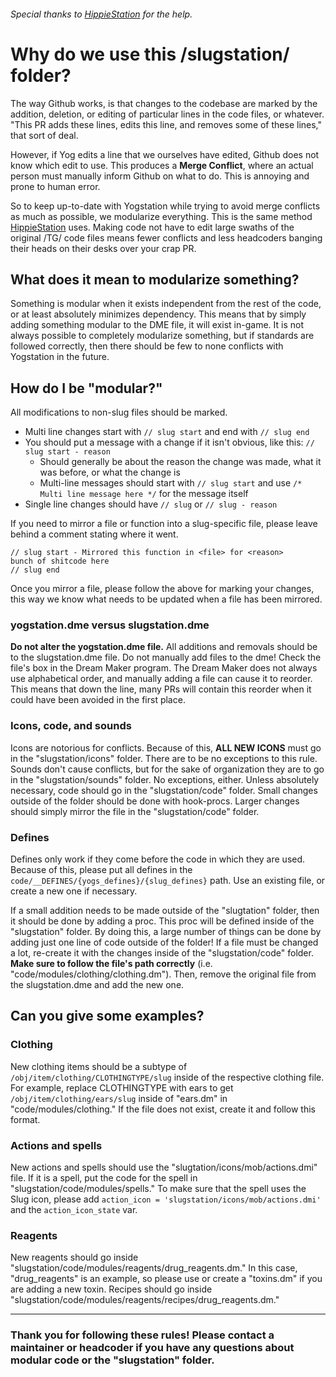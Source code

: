 ###### Special thanks to [HippieStation](https://github.com/HippieStation/HippieStation/blob/master/hippiestation/README.md) for the help.

# Why do we use this /slugstation/ folder?

The way Github works, is that changes to the codebase are marked by the addition, deletion, or editing of particular lines in the code files, or whatever. "This PR adds these lines, edits this line, and removes some of these lines," that sort of deal.

However, if Yog edits a line that we ourselves have edited, Github does not know which edit to use. This produces a **Merge Conflict**, where an actual person must manually inform Github on what to do. This is annoying and prone to human error.

So to keep up-to-date with Yogstation while trying to avoid merge conflicts as much as possible, we modularize everything. This is the same method [HippieStation](https://github.com/HippieStation/HippieStation/tree/master/hippiestation) uses. Making code not have to edit large swaths of the original /TG/ code files means fewer conflicts and less headcoders banging their heads on their desks over your crap PR.

## What does it mean to modularize something?

Something is modular when it exists independent from the rest of the code, or at least absolutely minimizes dependency. This means that by simply adding something modular to the DME file, it will exist in-game. It is not always possible to completely modularize something, but if standards are followed correctly, then there should be few to none conflicts with Yogstation in the future.

## How do I be "modular?"

All modifications to non-slug files should be marked.

- Multi line changes start with `// slug start` and end with `// slug end`
- You should put a message with a change if it isn't obvious, like this: `// slug start - reason`
  - Should generally be about the reason the change was made, what it was before, or what the change is
  - Multi-line messages should start with `// slug start` and use `/* Multi line message here */` for the message itself
- Single line changes should have `// slug` or `// slug - reason`

If you need to mirror a file or function into a slug-specific file, please leave behind a comment stating where it went.

```
// slug start - Mirrored this function in <file> for <reason>
bunch of shitcode here
// slug end
```

Once you mirror a file, please follow the above for marking your changes, this way we know what needs to be updated when a file has been mirrored.


### yogstation.dme versus slugstation.dme

**Do not alter the yogstation.dme file.** All additions and removals should be to the slugstation.dme file. Do not manually add files to the dme! Check the file's box in the Dream Maker program. The Dream Maker does not always use alphabetical order, and manually adding a file can cause it to reorder. This means that down the line, many PRs will contain this reorder when it could have been avoided in the first place.

### Icons, code, and sounds

Icons are notorious for conflicts. Because of this, **ALL NEW ICONS** must go in the "slugstation/icons" folder. There are to be no exceptions to this rule. Sounds don't cause conflicts, but for the sake of organization they are to go in the "slugstation/sounds" folder. No exceptions, either. Unless absolutely necessary, code should go in the "slugstation/code" folder. Small changes outside of the folder should be done with hook-procs. Larger changes should simply mirror the file in the "slugstation/code" folder.

### Defines

Defines only work if they come before the code in which they are used. Because of this, please put all defines in the ``code/__DEFINES/{yogs_defines}/{slug_defines}`` path. Use an existing file, or create a new one if necessary.

If a small addition needs to be made outside of the "slugtation" folder, then it should be done by adding a proc. This proc will be defined inside of the "slugstation" folder. By doing this, a large number of things can be done by adding just one line of code outside of the folder! If a file must be changed a lot, re-create it with the changes inside of the "slugstation/code" folder. **Make sure to follow the file's path correctly** (i.e. "code/modules/clothing/clothing.dm"). Then, remove the original file from the slugstation.dme and add the new one.

## Can you give some examples?

### Clothing

New clothing items should be a subtype of ``/obj/item/clothing/CLOTHINGTYPE/slug`` inside of the respective clothing file. For example, replace CLOTHINGTYPE with ears to get ``/obj/item/clothing/ears/slug`` inside of "ears.dm" in "code/modules/clothing." If the file does not exist, create it and follow this format.

### Actions and spells

New actions and spells should use the "slugtation/icons/mob/actions.dmi" file. If it is a spell, put the code for the spell in "slugstation/code/modules/spells." To make sure that the spell uses the Slug icon, please add ``action_icon = 'slugstation/icons/mob/actions.dmi'`` and the ``action_icon_state`` var.

### Reagents

New reagents should go inside "slugstation/code/modules/reagents/drug_reagents.dm." In this case, "drug_reagents" is an example, so please use or create a "toxins.dm" if you are adding a new toxin. Recipes should go inside "slugstation/code/modules/reagents/recipes/drug_reagents.dm."

---

### Thank you for following these rules! Please contact a maintainer or headcoder if you have any questions about modular code or the "slugstation" folder.
